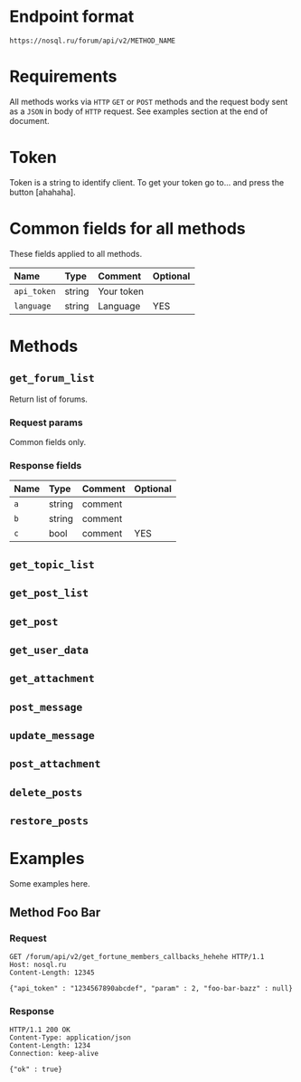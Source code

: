 
# Endpoint format

`https://nosql.ru/forum/api/v2/METHOD_NAME`

# Requirements

All methods works via `HTTP` `GET` or `POST` methods and the request body sent as a `JSON` in body of `HTTP` request. See examples section at the end of document.

# Token

Token is a string to identify client. To get your token go to... and press the button [ahahaha].

# Common fields for all methods

These fields applied to all methods.

| Name | Type | Comment | Optional |
| :---- | :---- | :---- | :---- |
| `api_token` | string | Your token | |
| `language` | string | Language | YES |

# Methods

## `get_forum_list`

Return list of forums.


### Request params

Common fields only.

### Response fields

| Name | Type | Comment | Optional |
| :---- | :---- | :---- | :---- |
| `a` | string | comment |  |
| `b` | string | comment |  |
| `c` | bool | comment | YES |




## `get_topic_list`

## `get_post_list`

## `get_post`

## `get_user_data`

## `get_attachment`

## `post_message`

## `update_message`

## `post_attachment`

## `delete_posts`

## `restore_posts`

# Examples
Some examples here.

## Method Foo Bar

### Request

```
GET /forum/api/v2/get_fortune_members_callbacks_hehehe HTTP/1.1
Host: nosql.ru
Content-Length: 12345

{"api_token" : "1234567890abcdef", "param" : 2, "foo-bar-bazz" : null}
```

### Response

```
HTTP/1.1 200 OK
Content-Type: application/json
Content-Length: 1234
Connection: keep-alive

{"ok" : true}
```
